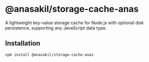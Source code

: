 # @anasakil/storage-cache-anas

A lightweight key-value storage cache for Node.js with optional disk persistence, supporting any JavaScript data type.

## Installation
```bash
npm install @anasakil/storage-cache-anas